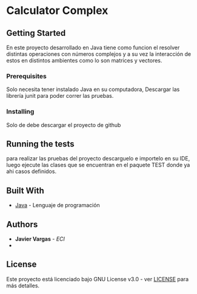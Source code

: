 
# Calculator Complex

## Getting Started
En este proyecto desarrollado en Java tiene como funcion el resolver  distintas operaciones con números complejos y a su vez la interacción de estos en distintos ambientes como lo son matrices y vectores.
### Prerequisites

Solo necesita tener instalado Java en su computadora, 
Descargar las librería junit para poder correr las pruebas.


### Installing
Solo de debe descargar el proyecto de github

## Running the tests

 para realizar las pruebas del proyecto descarguelo e importelo en su IDE, luego ejecute las clases que se encuentran en el paquete TEST donde ya ahi casos definidos.


## Built With

* [Java](https://www.java.com/es/) - Lenguaje de programación




## Authors


* **Javier Vargas** - *ECI*
* 
## License

Este proyecto está licenciado bajo GNU  License v3.0 - ver [LICENSE](LICENSE) para más detalles.
